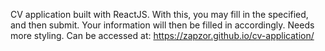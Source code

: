 CV application built with ReactJS. With this, you may fill in the specified, and then submit. Your information will then be filled in accordingly. Needs more styling.
Can be accessed at: https://zapzor.github.io/cv-application/
